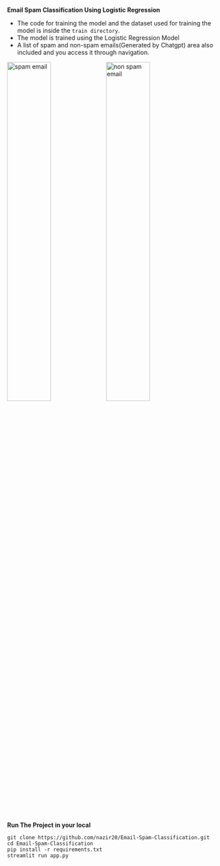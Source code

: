 **Email Spam Classification Using Logistic Regression**

- The code for training the model and the dataset used for training the model is inside the `train directory`.
- The model is trained using the Logistic Regression Model
- A list of spam and non-spam emails(Generated by Chatgpt) area also included and you access it through navigation.

<div>
  <img style="width:45%" src="https://github.com/nazir20/Email-Spam-Classification/blob/main/assets/spam_detection.png" alt="spam email"/>
  <img style="width:45%" src="https://github.com/nazir20/Email-Spam-Classification/blob/main/assets/nonspam_detection.png" alt="non spam email"/> 
</div>

**Run The Project in your local**
```
git clone https://github.com/nazir20/Email-Spam-Classification.git
cd Email-Spam-Classification
pip install -r requirements.txt
streamlit run app.py
```
